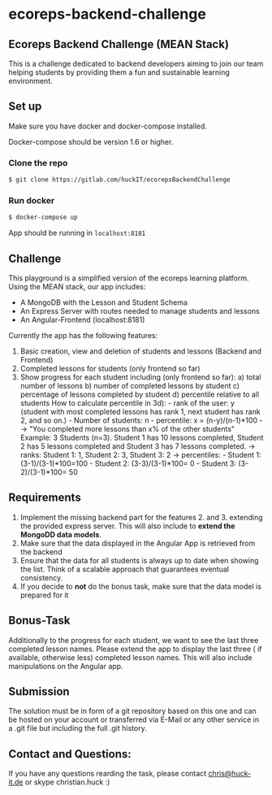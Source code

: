 # ecoreps-backend-challenge
## Ecoreps Backend Challenge (MEAN Stack)

This is a challenge dedicated to backend developers aiming to join our team helping students by providing them a fun and sustainable learning environment. 

## Set up
Make sure you have docker and docker-compose installed.

Docker-compose should be version 1.6 or higher.

### Clone the repo
```bash
$ git clone https://gitlab.com/huckIT/ecorepsBackendChallenge
```
 ### Run docker
 ```bash
 $ docker-compose up
 ```

 App should be running in `localhost:8181`
 
 ## Challenge
 
 This playground is a simplified version of the ecoreps learning platform. Using the MEAN stack, our app includes: 
 - A MongoDB with the Lesson and Student Schema
 - An Express Server with routes needed to manage students and lessons
 - An Angular-Frontend (localhost:8181) 
 
 Currently the app has the following features:
  
  1. Basic creation, view and deletion of students and lessons (Backend and Frontend)
  2. Completed lessons for students (only frontend so far) 
  3. Show progress for each student including (only frontend so far):
        a) total number of lessons
        b) number of completed lessons by student
        c) percentage of lessons completed by student
        d) percentile relative to all students
            How to calculate percentile in 3d):
             -  rank of the user: y (student with most completed lessons has rank 1, next student has rank 2, and so on.)
             -  Number of students: n
             -  percentile: x = (n-y)/(n-1)*100 
             - -> "You completed more lessons than x% of the other students"
        Example: 3 Students (n=3). Student 1 has 10 lessons completed, Student 2 has 5 lessons completed and Student 3 has 7 lessons completed.
            -> ranks: Student 1: 1, Student 2: 3, Student 3: 2
            -> percentiles: 
             -  Student 1: (3-1)/(3-1)*100=100
             -  Student 2: (3-3)/(3-1)*100= 0
             -  Student 3: (3-2)/(3-1)*100= 50
                                 
                                 
## Requirements

1. Implement the missing backend part for the features  2. and 3. extending the provided express server. 
This will also include to **extend the MongoDD data models**. 
2. Make sure that the data displayed in the Angular App is retrieved from the backend
3. Ensure that the data for all students is always up to date when showing the list. 
Think of a scalable approach that guarantees eventual consistency. 
4. If you decide to **not** do the bonus task, make sure that the data model is prepared for it  


## Bonus-Task

Additionally to the progress for each student, we want to see the last three completed lesson names. Please extend the
app to display the last three ( if available, otherwise less) completed lesson names. This will also include manipulations
on the Angular app. 

## Submission

The solution must be in form of a git repository based on this one and can be hosted on your account
or transferred via E-Mail or any other service in a .git file but including the full .git history.

## Contact and Questions:

If you have any questions rearding the task, please contact chris@huck-it.de or skype christian.huck :)
 